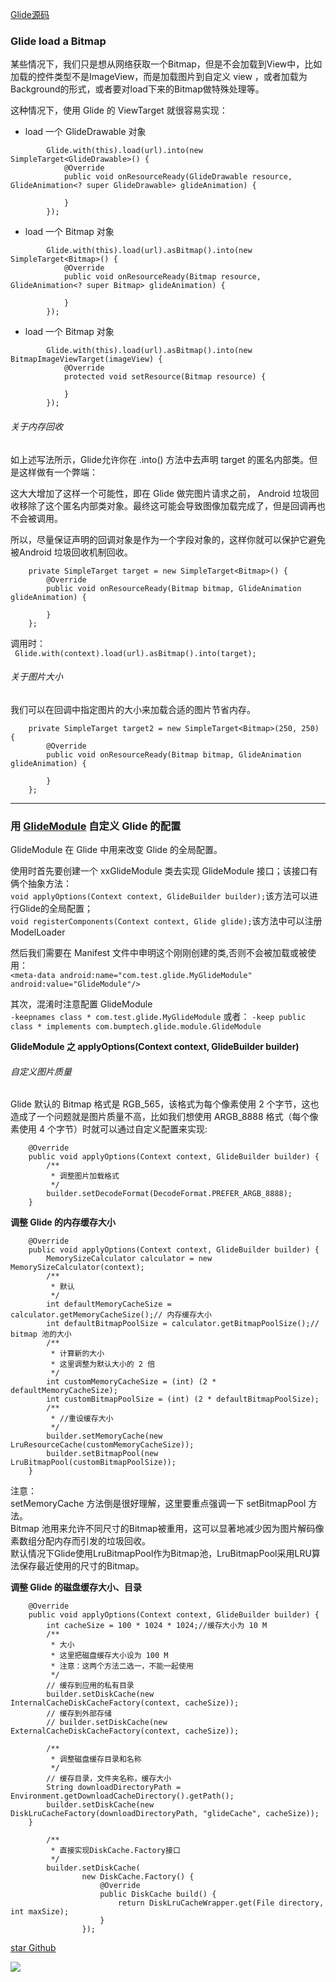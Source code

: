 
[Glide源码](https://github.com/bumptech/glide)

### Glide load a Bitmap
某些情况下，我们只是想从网络获取一个Bitmap，但是不会加载到View中，比如加载的控件类型不是ImageView，而是加载图片到自定义 view ，或者加载为Background的形式，或者要对load下来的Bitmap做特殊处理等。   

这种情况下，使用 Glide 的 ViewTarget 就很容易实现：

* load 一个 GlideDrawable 对象
```
        Glide.with(this).load(url).into(new SimpleTarget<GlideDrawable>() {
            @Override
            public void onResourceReady(GlideDrawable resource, GlideAnimation<? super GlideDrawable> glideAnimation) {

            }
        });
```
* load 一个 Bitmap 对象
```
        Glide.with(this).load(url).asBitmap().into(new SimpleTarget<Bitmap>() {
            @Override
            public void onResourceReady(Bitmap resource, GlideAnimation<? super Bitmap> glideAnimation) {

            }
        });
```
* load 一个 Bitmap 对象
```
        Glide.with(this).load(url).asBitmap().into(new BitmapImageViewTarget(imageView) {
            @Override
            protected void setResource(Bitmap resource) {

            }
        });
```

###### 关于内存回收
如上述写法所示，Glide允许你在 .into() 方法中去声明 target 的匿名内部类。但是这样做有一个弊端：   

这大大增加了这样一个可能性，即在 Glide 做完图片请求之前， Android 垃圾回收移除了这个匿名内部类对象。最终这可能会导致图像加载完成了，但是回调再也不会被调用。   

所以，尽量保证声明的回调对象是作为一个字段对象的，这样你就可以保护它避免被Android 垃圾回收机制回收。

```
    private SimpleTarget target = new SimpleTarget<Bitmap>() {
        @Override
        public void onResourceReady(Bitmap bitmap, GlideAnimation glideAnimation) {

        }
    };
```
调用时：   
` Glide.with(context).load(url).asBitmap().into(target);`

###### 关于图片大小
我们可以在回调中指定图片的大小来加载合适的图片节省内存。

```
    private SimpleTarget target2 = new SimpleTarget<Bitmap>(250, 250) {
        @Override
        public void onResourceReady(Bitmap bitmap, GlideAnimation glideAnimation) {

        }
    };
```

----------

### 用 [GlideModule](https://github.com/bumptech/glide/wiki/Configuration) 自定义 Glide 的配置
GlideModule 在 Glide 中用来改变 Glide 的全局配置。

使用时首先要创建一个 xxGlideModule 类去实现 GlideModule 接口；该接口有俩个抽象方法：   
`void applyOptions(Context context, GlideBuilder builder);`该方法可以进行Glide的全局配置；       
`void registerComponents(Context context, Glide glide);`该方法中可以注册ModelLoader

然后我们需要在 Manifest 文件中申明这个刚刚创建的类,否则不会被加载或被使用：   
`<meta-data android:name="com.test.glide.MyGlideModule" android:value="GlideModule"/>`

其次，混淆时注意配置 GlideModule   
`-keepnames class * com.test.glide.MyGlideModule`
或者：
`-keep public class * implements com.bumptech.glide.module.GlideModule`

**GlideModule 之 applyOptions(Context context, GlideBuilder builder)**

###### 自定义图片质量
Glide 默认的 Bitmap 格式是 RGB_565，该格式为每个像素使用 2 个字节，这也造成了一个问题就是图片质量不高，比如我们想使用 ARGB_8888 格式（每个像素使用 4 个字节）时就可以通过自定义配置来实现:
```
    @Override
    public void applyOptions(Context context, GlideBuilder builder) {
        /**
         * 调整图片加载格式
         */
        builder.setDecodeFormat(DecodeFormat.PREFER_ARGB_8888);
    }
```

**调整 Glide 的内存缓存大小**
```
    @Override
    public void applyOptions(Context context, GlideBuilder builder) {
        MemorySizeCalculator calculator = new MemorySizeCalculator(context);
        /**
         * 默认
         */
        int defaultMemoryCacheSize = calculator.getMemoryCacheSize();// 内存缓存大小
        int defaultBitmapPoolSize = calculator.getBitmapPoolSize();// bitmap 池的大小
        /**
         * 计算新的大小
         * 这里调整为默认大小的 2 倍
         */
        int customMemoryCacheSize = (int) (2 * defaultMemoryCacheSize);
        int customBitmapPoolSize = (int) (2 * defaultBitmapPoolSize);
        /**
         * //重设缓存大小
         */
        builder.setMemoryCache(new LruResourceCache(customMemoryCacheSize));
        builder.setBitmapPool(new LruBitmapPool(customBitmapPoolSize));
    }
```
注意：   
setMemoryCache 方法倒是很好理解，这里要重点强调一下 setBitmapPool 方法。   
Bitmap 池用来允许不同尺寸的Bitmap被重用，这可以显著地减少因为图片解码像素数组分配内存而引发的垃圾回收。   
默认情况下Glide使用LruBitmapPool作为Bitmap池，LruBitmapPool采用LRU算法保存最近使用的尺寸的Bitmap。

**调整 Glide 的磁盘缓存大小、目录**   
```
    @Override
    public void applyOptions(Context context, GlideBuilder builder) {
        int cacheSize = 100 * 1024 * 1024;//缓存大小为 10 M
        /**
         * 大小
         * 这里把磁盘缓存大小设为 100 M
         * 注意：这两个方法二选一，不能一起使用
         */
        // 缓存到应用的私有目录
        builder.setDiskCache(new InternalCacheDiskCacheFactory(context, cacheSize));
        // 缓存到外部存储
        // builder.setDiskCache(new ExternalCacheDiskCacheFactory(context, cacheSize));

        /**
         * 调整磁盘缓存目录和名称
         */
        // 缓存目录，文件夹名称，缓存大小
        String downloadDirectoryPath = Environment.getDownloadCacheDirectory().getPath();
        builder.setDiskCache(new DiskLruCacheFactory(downloadDirectoryPath, "glideCache", cacheSize));
    }

        /**
         * 直接实现DiskCache.Factory接口
         */
        builder.setDiskCache(
                new DiskCache.Factory() {
                    @Override
                    public DiskCache build() {
                        return DiskLruCacheWrapper.get(File directory, int maxSize);
                    }
                });
```

[star Github](https://github.com/jasonLYF/jason-blog)

![](http://upload-images.jianshu.io/upload_images/1479978-0ff1a43230b41689.jpg?imageMogr2/auto-orient/strip%7CimageView2/2/w/1240)